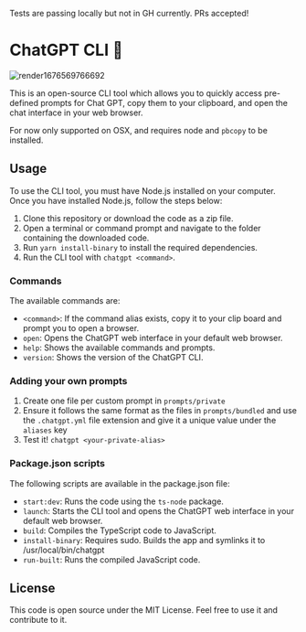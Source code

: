 Tests are passing locally but not in GH currently. PRs accepted!

# ChatGPT CLI 🤖

![render1676569766692](https://user-images.githubusercontent.com/31350541/219447697-970e4e16-57ce-4003-a01a-193a830b80ab.gif)

This is an open-source CLI tool which allows you to quickly access pre-defined prompts for Chat GPT, copy them to your clipboard, and open the chat interface in your web browser.

For now only supported on OSX, and requires node and `pbcopy` to be installed.

## Usage

To use the CLI tool, you must have Node.js installed on your computer. Once you have installed Node.js, follow the steps below:

1. Clone this repository or download the code as a zip file.
2. Open a terminal or command prompt and navigate to the folder containing the downloaded code.
3. Run `yarn install-binary` to install the required dependencies.
4. Run the CLI tool with `chatgpt <command>`.

### Commands

The available commands are:

- `<command>`: If the command alias exists, copy it to your clip board and prompt you to open a browser.
- `open`: Opens the ChatGPT web interface in your default web browser.
- `help`: Shows the available commands and prompts.
- `version`: Shows the version of the ChatGPT CLI.

### Adding your own prompts

1. Create one file per custom prompt in `prompts/private`
2. Ensure it follows the same format as the files in `prompts/bundled` and use the `.chatgpt.yml` file extension and give it a unique value under the `aliases` key
3. Test it! `chatgpt <your-private-alias>`

### Package.json scripts

The following scripts are available in the package.json file:

- `start:dev`: Runs the code using the `ts-node` package.
- `launch`: Starts the CLI tool and opens the ChatGPT web interface in your default web browser.
- `build`: Compiles the TypeScript code to JavaScript.
- `install-binary`: Requires sudo. Builds the app and symlinks it to /usr/local/bin/chatgpt
- `run-built`: Runs the compiled JavaScript code.

## License

This code is open source under the MIT License. Feel free to use it and contribute to it.
